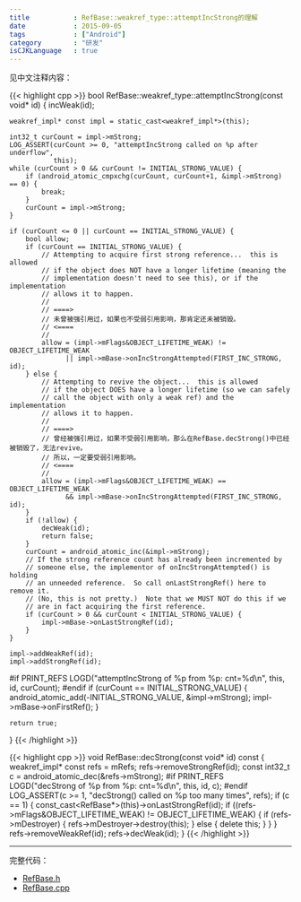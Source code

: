 ```yaml
---
title           : RefBase::weakref_type::attemptIncStrong的理解
date            : 2015-09-05
tags            : ["Android"]
category        : "研发"
isCJKLanguage   : true
---
```


见中文注释内容：

{{< highlight cpp >}}
bool RefBase::weakref_type::attemptIncStrong(const void* id)
{
    incWeak(id);
    
    weakref_impl* const impl = static_cast<weakref_impl*>(this);
    
    int32_t curCount = impl->mStrong;
    LOG_ASSERT(curCount >= 0, "attemptIncStrong called on %p after underflow",
               this);
    while (curCount > 0 && curCount != INITIAL_STRONG_VALUE) {
        if (android_atomic_cmpxchg(curCount, curCount+1, &impl->mStrong) == 0) {
            break;
        }
        curCount = impl->mStrong;
    }
    
    if (curCount <= 0 || curCount == INITIAL_STRONG_VALUE) {
        bool allow;
        if (curCount == INITIAL_STRONG_VALUE) {
            // Attempting to acquire first strong reference...  this is allowed
            // if the object does NOT have a longer lifetime (meaning the
            // implementation doesn't need to see this), or if the implementation
            // allows it to happen.
            //
            // ====>
            // 未曾被强引用过，如果也不受弱引用影响，那肯定还未被销毁。
            // <====
            //
            allow = (impl->mFlags&OBJECT_LIFETIME_WEAK) != OBJECT_LIFETIME_WEAK
                  || impl->mBase->onIncStrongAttempted(FIRST_INC_STRONG, id);
        } else {
            // Attempting to revive the object...  this is allowed
            // if the object DOES have a longer lifetime (so we can safely
            // call the object with only a weak ref) and the implementation
            // allows it to happen.
            //
            // ====>
            // 曾经被强引用过，如果不受弱引用影响，那么在RefBase.decStrong()中已经被销毁了，无法revive。
            // 所以，一定要受弱引用影响。
            // <====
            //
            allow = (impl->mFlags&OBJECT_LIFETIME_WEAK) == OBJECT_LIFETIME_WEAK
                  && impl->mBase->onIncStrongAttempted(FIRST_INC_STRONG, id);
        }
        if (!allow) {
            decWeak(id);
            return false;
        }
        curCount = android_atomic_inc(&impl->mStrong);
        // If the strong reference count has already been incremented by
        // someone else, the implementor of onIncStrongAttempted() is holding
        // an unneeded reference.  So call onLastStrongRef() here to remove it.
        // (No, this is not pretty.)  Note that we MUST NOT do this if we
        // are in fact acquiring the first reference.
        if (curCount > 0 && curCount < INITIAL_STRONG_VALUE) {
            impl->mBase->onLastStrongRef(id);
        }
    }
    
    impl->addWeakRef(id);
    impl->addStrongRef(id);
#if PRINT_REFS
    LOGD("attemptIncStrong of %p from %p: cnt=%d\n", this, id, curCount);
#endif
    if (curCount == INITIAL_STRONG_VALUE) {
        android_atomic_add(-INITIAL_STRONG_VALUE, &impl->mStrong);
        impl->mBase->onFirstRef();
    }
    
    return true;
}
{{< /highlight >}}

{{< highlight cpp >}}
void RefBase::decStrong(const void* id) const
{
    weakref_impl* const refs = mRefs;
    refs->removeStrongRef(id);
    const int32_t c = android_atomic_dec(&refs->mStrong);
#if PRINT_REFS
    LOGD("decStrong of %p from %p: cnt=%d\n", this, id, c);
#endif
    LOG_ASSERT(c >= 1, "decStrong() called on %p too many times", refs);
    if (c == 1) {
        const_cast<RefBase*>(this)->onLastStrongRef(id);
        if ((refs->mFlags&OBJECT_LIFETIME_WEAK) != OBJECT_LIFETIME_WEAK) {
            if (refs->mDestroyer) {
                refs->mDestroyer->destroy(this);
            } else {
                delete this;
            }
        }
    }
    refs->removeWeakRef(id);
    refs->decWeak(id);
}
{{< /highlight >}}

---

完整代码：

- [RefBase.h](https://android.googlesource.com/platform/frameworks/base/+/gingerbread/include/utils/RefBase.h)
- [RefBase.cpp](https://android.googlesource.com/platform/frameworks/base/+/gingerbread/libs/utils/RefBase.cpp)
